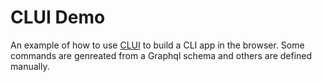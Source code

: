 # CLUI Demo

An example of how to use [CLUI](https://www.npmjs.com/package/@replit/clui) to build a CLI app in the browser. Some commands are genreated from a Graphql schema and others are defined manually.
